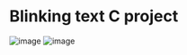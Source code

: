 # Blinking text C project
![image](https://github.com/dhiraj2468/dhiraja/assets/137143011/6d7eec6e-be38-4c85-af40-ee6e85fb144d)
![image](https://github.com/dhiraj2468/dhiraja/assets/137143011/25b0aeca-790e-4ff7-825c-99ca5aec2342)
